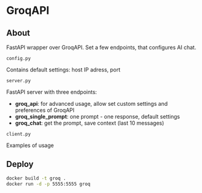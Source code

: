 # GroqAPI

## About
FastAPI wrapper over GroqAPI.
Set a few endpoints, that configures AI chat.

`config.py`

Contains default settings: host IP adress, port

`server.py`

FastAPI server with three endpoints:
- **groq_api**: for advanced usage, allow set custom settings and preferences of GroqAPI
- **groq_single_prompt**: one prompt - one response, default settings
- **groq_chat**: get the prompt, save context (last 10 messages)

`client.py`

Examples of usage

## Deploy

```bash
docker build -t groq .
docker run -d -p 5555:5555 groq
```
